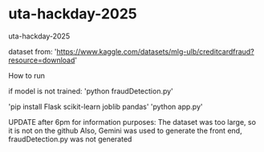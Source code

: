 # uta-hackday-2025
uta-hackday-2025

dataset from:
'https://www.kaggle.com/datasets/mlg-ulb/creditcardfraud?resource=download'

How to run


if model is not trained:
    'python fraudDetection.py'

'pip install Flask scikit-learn joblib pandas'
'python app.py'


UPDATE after 6pm for information purposes: 
The dataset was too large, so it is not on the github 
Also, Gemini was used to generate the front end, fraudDetection.py was not generated
